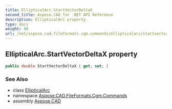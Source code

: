 ```yaml
---
title: EllipticalArc.StartVectorDeltaX
second_title: Aspose.CAD for .NET API Reference
description: EllipticalArc property. 
type: docs
weight: 40
url: /net/aspose.cad.fileformats.cgm.commands/ellipticalarc/startvectordeltax/
---
```

## EllipticalArc.StartVectorDeltaX property

```csharp
public double StartVectorDeltaX { get; set; }
```

### See Also

* class [EllipticalArc](../)
* namespace [Aspose.CAD.FileFormats.Cgm.Commands](../../ellipticalarc/)
* assembly [Aspose.CAD](../../../)


